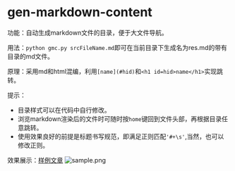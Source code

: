 # gen-markdown-content
功能：自动生成markdown文件的目录，便于大文件导航。

用法：`python gmc.py srcFileName.md`即可在当前目录下生成名为res.md的带有目录的md文件。

原理：采用md和html混编，利用`[name](#hid)`和`<h1 id=hid>name</h1>`实现跳转。

提示：
* 目录样式可以在代码中自行修改。
* 浏览markdown渲染后的文件时可随时按`home`键回到文件头部，再根据目录任意跳转。
* 使用效果良好的前提是标题书写规范，即满足正则匹配`'#+\s'`,当然，也可以修改正则。

效果展示：[样例文章](http://www.cnblogs.com/findneo/p/7083078.html)
![sample.png](https://ooo.0o0.ooo/2017/06/27/595222c8d1b5f.png)

